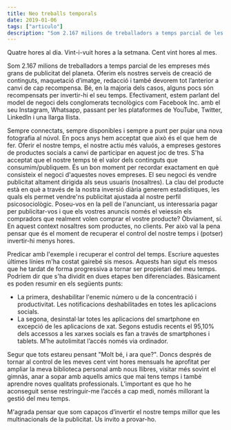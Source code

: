 ```yaml
---
title: Neo treballs temporals
date: 2019-01-06
tags: ["articulo"]
description: "Som 2.167 milions de treballadors a temps parcial de les empreses més grans de publicitat del planeta. Oferim els nostres serveis de creació de continguts, maquetació d’imatge, redacció i també devorem tot l’anterior a canvi de cap recompensa."
---
```


Quatre hores al dia. Vint-i-vuit hores a la setmana. Cent vint hores al mes.

Som 2.167 milions de treballadors a temps parcial de les empreses més grans de publicitat
del planeta. Oferim els nostres serveis de creació de continguts, maquetació d’imatge, redacció i
també devorem tot l’anterior a canvi de cap recompensa. Bé, en la majoria dels casos, alguns pocs
són recompensats per invertir-hi el seu temps. Efectivament, estem parlant del model de negoci
dels conglomerats tecnològics com Facebook Inc. amb el seu Instagram, Whatsapp, passant per les
plataformes de YouTube, Twitter, LinkedIn i una llarga llista.

Sempre connectats, sempre disponibles i sempre a punt per pujar una nova fotografia al núvol. En pocs anys hem acceptat que això és el que hem de fer. Oferir el nostre temps, el nostre actiu més valuós, a empreses gestores de productes socials a canvi de participar en aquest joc de tres. S'ha acceptat que el nostre temps té el valor dels continguts que consumim/publiquem. És un bon moment per recordar exactament en què consisteix el negoci d'aquestes noves empreses. El seu negoci és vendre publicitat altament dirigida als seus usuaris (nosaltres). La clau del producte està en què a través de la nostra inversió diària generem estadístiques, les quals els permet vendre'ns publicitat ajustada al nostre perfil psicosociològic. Poseu-vos en la pell de l'anunciant, us interessaria pagar per publicitar-vos i que els vostres anuncis només el veiessin els compradors que realment volen comprar el vostre producte? Òbviament, sí. En aquest context nosaltres som productes, no clients. Per això val la pena pensar que és el moment de recuperar el control del nostre temps i (potser) invertir-hi menys hores.

Predicar amb l'exemple i recuperar el control del temps. Escriure aquestes últimes línies m'ha costat gairebé sis mesos. Aquests han sigut els mesos que he tardat de forma progressiva a tornar ser propietari del meu temps. Podríem dir que s'ha dividit en dues etapes ben diferenciades. Bàsicament es poden resumir en els següents punts:

- La primera, deshabilitar l'enemic número u de la concentració i productivitat. Les
  notificacions deshabilitades en totes les aplicacions socials.
- La segona, desinstal·lar totes les aplicacions del smartphone en excepció de les
  aplicacions de xat. Segons estudis recents el 95,10% dels accessos a les xarxes
  socials es fan a través de smartphones i tablets. M’he autolimitat l’accés només via
  ordinador.

Segur que tots estareu pensant "Molt bé, i ara que?". Doncs després de tornar al control de les meves cent vint hores mensuals he aprofitat per ampliar la meva biblioteca personal amb nous llibres, visitar més sovint el gimnàs, anar a sopar amb aquells amics que mai tens temps i també aprendre noves qualitats professionals. L’important es que ho he aconseguit sense restringuir-me l’accés a cap medi, només millorant la gestió del meu temps.

M'agrada pensar que som capaços d’invertir el nostre temps millor que les multinacionals de la publicitat. Us invito a provar-ho.
